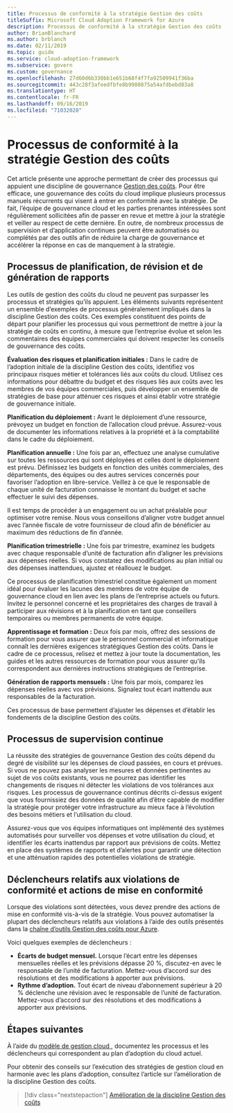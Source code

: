 ```yaml
---
title: Processus de conformité à la stratégie Gestion des coûts
titleSuffix: Microsoft Cloud Adoption Framework for Azure
description: Processus de conformité à la stratégie Gestion des coûts
author: BrianBlanchard
ms.author: brblanch
ms.date: 02/11/2019
ms.topic: guide
ms.service: cloud-adoption-framework
ms.subservice: govern
ms.custom: governance
ms.openlocfilehash: 27d60d6b330bb1e651b68f4f7fa92509941f36ba
ms.sourcegitcommit: 443c28f3afeedfbfe8b9980875a54afdbebd83a8
ms.translationtype: HT
ms.contentlocale: fr-FR
ms.lasthandoff: 09/16/2019
ms.locfileid: "71032028"
---
```

# <a name="cost-management-policy-compliance-processes"></a>Processus de conformité à la stratégie Gestion des coûts

Cet article présente une approche permettant de créer des processus qui appuient une discipline de gouvernance [Gestion des coûts](./index.md). Pour être efficace, une gouvernance des coûts du cloud implique plusieurs processus manuels récurrents qui visent à entrer en conformité avec la stratégie. De fait, l’équipe de gouvernance cloud et les parties prenantes intéressées sont régulièrement sollicitées afin de passer en revue et mettre à jour la stratégie et veiller au respect de cette dernière. En outre, de nombreux processus de supervision et d’application continues peuvent être automatisés ou complétés par des outils afin de réduire la charge de gouvernance et accélérer la réponse en cas de manquement à la stratégie.

## <a name="planning-review-and-reporting-processes"></a>Processus de planification, de révision et de génération de rapports

Les outils de gestion des coûts du cloud ne peuvent pas surpasser les processus et stratégies qu’ils appuient. Les éléments suivants représentent un ensemble d’exemples de processus généralement impliqués dans la discipline Gestion des coûts. Ces exemples constituent des points de départ pour planifier les processus qui vous permettront de mettre à jour la stratégie de coûts en continu, à mesure que l’entreprise évolue et selon les commentaires des équipes commerciales qui doivent respecter les conseils de gouvernance des coûts.

**Évaluation des risques et planification initiales :** Dans le cadre de l’adoption initiale de la discipline Gestion des coûts, identifiez vos principaux risques métier et tolérances liés aux coûts du cloud. Utilisez ces informations pour débattre du budget et des risques liés aux coûts avec les membres de vos équipes commerciales, puis développer un ensemble de stratégies de base pour atténuer ces risques et ainsi établir votre stratégie de gouvernance initiale.

**Planification du déploiement :** Avant le déploiement d’une ressource, prévoyez un budget en fonction de l’allocation cloud prévue. Assurez-vous de documenter les informations relatives à la propriété et à la comptabilité dans le cadre du déploiement.

**Planification annuelle :** Une fois par an, effectuez une analyse cumulative sur toutes les ressources qui sont déployées et celles dont le déploiement est prévu. Définissez les budgets en fonction des unités commerciales, des départements, des équipes ou des autres services concernés pour favoriser l’adoption en libre-service. Veillez à ce que le responsable de chaque unité de facturation connaisse le montant du budget et sache effectuer le suivi des dépenses.

Il est temps de procéder à un engagement ou un achat préalable pour optimiser votre remise. Nous vous conseillons d’aligner votre budget annuel avec l’année fiscale de votre fournisseur de cloud afin de bénéficier au maximum des réductions de fin d’année.

**Planification trimestrielle :** Une fois par trimestre, examinez les budgets avec chaque responsable d’unité de facturation afin d’aligner les prévisions aux dépenses réelles. Si vous constatez des modifications au plan initial ou des dépenses inattendues, ajustez et réallouez le budget.

Ce processus de planification trimestriel constitue également un moment idéal pour évaluer les lacunes des membres de votre équipe de gouvernance cloud en lien avec les plans de l’entreprise actuels ou futurs. Invitez le personnel concerné et les propriétaires des charges de travail à participer aux révisions et à la planification en tant que conseillers temporaires ou membres permanents de votre équipe.

**Apprentissage et formation :** Deux fois par mois, offrez des sessions de formation pour vous assurer que le personnel commercial et informatique connaît les dernières exigences stratégiques Gestion des coûts. Dans le cadre de ce processus, relisez et mettez à jour toute la documentation, les guides et les autres ressources de formation pour vous assurer qu’ils correspondent aux dernières instructions stratégiques de l’entreprise.

**Génération de rapports mensuels :** Une fois par mois, comparez les dépenses réelles avec vos prévisions. Signalez tout écart inattendu aux responsables de la facturation.

Ces processus de base permettent d’ajuster les dépenses et d’établir les fondements de la discipline Gestion des coûts.

## <a name="ongoing-monitoring-processes"></a>Processus de supervision continue

La réussite des stratégies de gouvernance Gestion des coûts dépend du degré de visibilité sur les dépenses de cloud passées, en cours et prévues. Si vous ne pouvez pas analyser les mesures et données pertinentes au sujet de vos coûts existants, vous ne pourrez pas identifier les changements de risques ni détecter les violations de vos tolérances aux risques. Les processus de gouvernance continus décrits ci-dessus exigent que vous fournissiez des données de qualité afin d’être capable de modifier la stratégie pour protéger votre infrastructure au mieux face à l’évolution des besoins métiers et l’utilisation du cloud.

Assurez-vous que vos équipes informatiques ont implémenté des systèmes automatisés pour surveiller vos dépenses et votre utilisation du cloud, et identifier les écarts inattendus par rapport aux prévisions de coûts. Mettez en place des systèmes de rapports et d’alertes pour garantir une détection et une atténuation rapides des potentielles violations de stratégie.

## <a name="compliance-violation-triggers-and-enforcement-actions"></a>Déclencheurs relatifs aux violations de conformité et actions de mise en conformité

Lorsque des violations sont détectées, vous devez prendre des actions de mise en conformité vis-à-vis de la stratégie. Vous pouvez automatiser la plupart des déclencheurs relatifs aux violations à l’aide des outils présentés dans la [chaîne d’outils Gestion des coûts pour Azure](./toolchain.md).

Voici quelques exemples de déclencheurs :

- **Écarts de budget mensuel.** Lorsque l’écart entre les dépenses mensuelles réelles et les prévisions dépasse 20 %, discutez-en avec le responsable de l’unité de facturation. Mettez-vous d’accord sur des résolutions et des modifications à apporter aux prévisions.
- **Rythme d’adoption.** Tout écart de niveau d’abonnement supérieur à 20 % déclenche une révision avec le responsable de l’unité de facturation. Mettez-vous d’accord sur des résolutions et des modifications à apporter aux prévisions.

## <a name="next-steps"></a>Étapes suivantes

À l’aide du [modèle de gestion cloud ](./template.md), documentez les processus et les déclencheurs qui correspondent au plan d’adoption du cloud actuel.

Pour obtenir des conseils sur l’exécution des stratégies de gestion cloud en harmonie avec les plans d’adoption, consultez l’article sur l’amélioration de la discipline Gestion des coûts.

> [!div class="nextstepaction"]
> [Amélioration de la discipline Gestion des coûts](./discipline-improvement.md)
